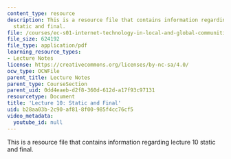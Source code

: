 ```yaml
---
content_type: resource
description: This is a resource file that contains information regarding lecture 10
  static and final.
file: /courses/ec-s01-internet-technology-in-local-and-global-communities-spring-2005-summer-2005/b28aa03b2c90af818f00985f4cc76cf5_MITEC_S01S05_l10_static.pdf
file_size: 624192
file_type: application/pdf
learning_resource_types:
- Lecture Notes
license: https://creativecommons.org/licenses/by-nc-sa/4.0/
ocw_type: OCWFile
parent_title: Lecture Notes
parent_type: CourseSection
parent_uid: 0dd4eaeb-d2f8-360d-612d-a17f93c97131
resourcetype: Document
title: 'Lecture 10: Static and Final'
uid: b28aa03b-2c90-af81-8f00-985f4cc76cf5
video_metadata:
  youtube_id: null
---
```

This is a resource file that contains information regarding lecture 10 static and final.
